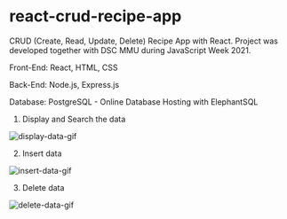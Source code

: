# react-crud-recipe-app
CRUD (Create, Read, Update, Delete) Recipe App with React. Project was developed together with DSC MMU during JavaScript Week 2021.


Front-End:
React, HTML, CSS

Back-End:
Node.js, Express.js

Database:
PostgreSQL - Online Database Hosting with ElephantSQL


1) Display and Search the data


![display-data-gif](https://user-images.githubusercontent.com/62368837/145224548-9c44756a-7c27-4510-90e6-041b39e6381d.gif)



2) Insert data


![insert-data-gif](https://user-images.githubusercontent.com/62368837/145224637-549df84a-59e6-4105-ad7f-96e527afec77.gif)



3) Delete data


![delete-data-gif](https://user-images.githubusercontent.com/62368837/145224722-fa0e6653-98ef-4493-aa64-dd86ece1923c.gif)
